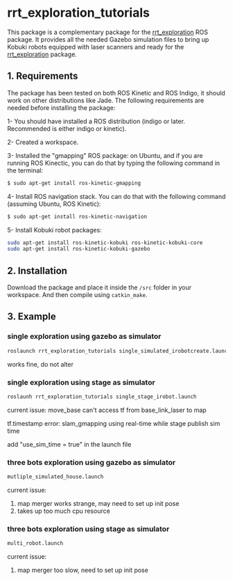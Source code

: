 # rrt_exploration_tutorials
This package is a complementary package for the [rrt_exploration](https://github.com/hasauino/rrt_exploration) ROS package. It provides all the needed Gazebo simulation files to bring up Kobuki robots equipped with laser scanners and ready for the [rrt_exploration](https://github.com/hasauino/rrt_exploration) package. 

## 1. Requirements
The package has been tested on both ROS Kinetic and ROS Indigo, it should work on other distributions like Jade. The following requirements are needed before installing the package:

1- You should have installed a ROS distribution (indigo or later. Recommended is either indigo or kinetic).

2- Created a workspace.

3- Installed the "gmapping" ROS package: on Ubuntu, and if you are running ROS Kinectic, you can do that by typing the following command in the terminal:

```sh
$ sudo apt-get install ros-kinetic-gmapping
```
4- Install ROS navigation stack. You can do that with the following command (assuming Ubuntu, ROS Kinetic):
```sh
$ sudo apt-get install ros-kinetic-navigation
```
5- Install Kobuki robot packages:
```sh
sudo apt-get install ros-kinetic-kobuki ros-kinetic-kobuki-core
sudo apt-get install ros-kinetic-kobuki-gazebo
```
## 2. Installation
Download the package and place it inside the ```/src``` folder in your workspace. And then compile using ```catkin_make```.

## 3. Example

### single exploration using gazebo as simulator

```sh
roslaunch rrt_exploration_tutorials single_simulated_irobotcreate.launch
```

works fine, do not alter

### single exploration using stage as simulator

```sh
roslaunh rrt_exploration_tutorials single_stage_irobot.launch
```

current issue: move_base can't access tf from base_link_laser to map

tf.timestamp error: slam_gmapping using real-time while stage publish sim time

add "use_sim_time = true" in the launch file

### three bots exploration using gazebo as simulator

```sh
mutliple_simulated_house.launch
```

current issue:   
1. map merger works strange, may need to set up init pose  
2. takes up too much cpu resource

### three bots exploration using stage as simulator

```sh
multi_robot.launch
```

current issue:  
1. map merger too slow, need to set up init pose  

